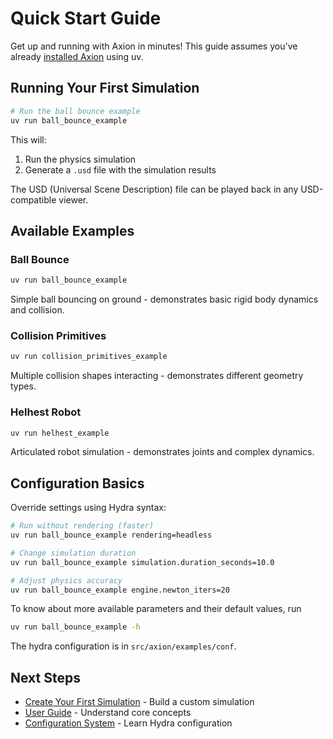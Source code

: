 # Quick Start Guide

Get up and running with Axion in minutes! This guide assumes you've already [installed Axion](installation.md) using uv.

## Running Your First Simulation

```bash
# Run the ball bounce example
uv run ball_bounce_example
```

This will:

1. Run the physics simulation
2. Generate a `.usd` file with the simulation results

The USD (Universal Scene Description) file can be played back in any USD-compatible viewer.

## Available Examples

### Ball Bounce

```bash
uv run ball_bounce_example
```

Simple ball bouncing on ground - demonstrates basic rigid body dynamics and collision.

### Collision Primitives

```bash
uv run collision_primitives_example
```

Multiple collision shapes interacting - demonstrates different geometry types.

### Helhest Robot

```bash
uv run helhest_example
```

Articulated robot simulation - demonstrates joints and complex dynamics.

## Configuration Basics

Override settings using Hydra syntax:

```bash
# Run without rendering (faster)
uv run ball_bounce_example rendering=headless

# Change simulation duration
uv run ball_bounce_example simulation.duration_seconds=10.0

# Adjust physics accuracy
uv run ball_bounce_example engine.newton_iters=20
```

To know about more available parameters and their default values, run

```bash
uv run ball_bounce_example -h
```

The hydra configuration is in `src/axion/examples/conf`.

## Next Steps

- [Create Your First Simulation](first-simulation.md) - Build a custom simulation
- [User Guide](../user-guide/concepts.md) - Understand core concepts
- [Configuration System](../user-guide/configuration.md) - Learn Hydra configuration

